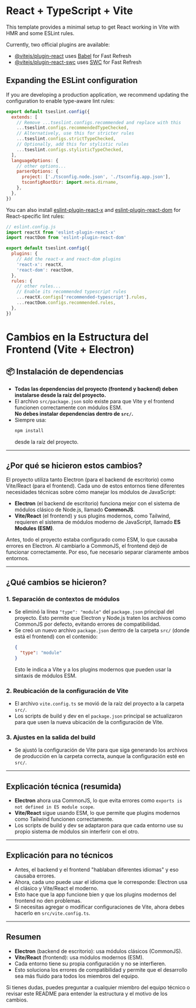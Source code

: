 # React + TypeScript + Vite

This template provides a minimal setup to get React working in Vite with HMR and some ESLint rules.

Currently, two official plugins are available:

- [@vitejs/plugin-react](https://github.com/vitejs/vite-plugin-react/blob/main/packages/plugin-react) uses [Babel](https://babeljs.io/) for Fast Refresh
- [@vitejs/plugin-react-swc](https://github.com/vitejs/vite-plugin-react/blob/main/packages/plugin-react-swc) uses [SWC](https://swc.rs/) for Fast Refresh

## Expanding the ESLint configuration

If you are developing a production application, we recommend updating the configuration to enable type-aware lint rules:

```js
export default tseslint.config({
  extends: [
    // Remove ...tseslint.configs.recommended and replace with this
    ...tseslint.configs.recommendedTypeChecked,
    // Alternatively, use this for stricter rules
    ...tseslint.configs.strictTypeChecked,
    // Optionally, add this for stylistic rules
    ...tseslint.configs.stylisticTypeChecked,
  ],
  languageOptions: {
    // other options...
    parserOptions: {
      project: ['./tsconfig.node.json', './tsconfig.app.json'],
      tsconfigRootDir: import.meta.dirname,
    },
  },
})
```

You can also install [eslint-plugin-react-x](https://github.com/Rel1cx/eslint-react/tree/main/packages/plugins/eslint-plugin-react-x) and [eslint-plugin-react-dom](https://github.com/Rel1cx/eslint-react/tree/main/packages/plugins/eslint-plugin-react-dom) for React-specific lint rules:

```js
// eslint.config.js
import reactX from 'eslint-plugin-react-x'
import reactDom from 'eslint-plugin-react-dom'

export default tseslint.config({
  plugins: {
    // Add the react-x and react-dom plugins
    'react-x': reactX,
    'react-dom': reactDom,
  },
  rules: {
    // other rules...
    // Enable its recommended typescript rules
    ...reactX.configs['recommended-typescript'].rules,
    ...reactDom.configs.recommended.rules,
  },
})
```

# Cambios en la Estructura del Frontend (Vite + Electron)

## 📦 Instalación de dependencias

- **Todas las dependencias del proyecto (frontend y backend) deben instalarse desde la raíz del proyecto.**
- El archivo `src/package.json` solo existe para que Vite y el frontend funcionen correctamente con módulos ESM.  
  **No debes instalar dependencias dentro de `src/`.**
- Siempre usa:
  ```bash
  npm install
  ```
  desde la raíz del proyecto.

---

## ¿Por qué se hicieron estos cambios?

El proyecto utiliza tanto Electron (para el backend de escritorio) como Vite/React (para el frontend). Cada uno de estos entornos tiene diferentes necesidades técnicas sobre cómo manejar los módulos de JavaScript:

- **Electron** (el backend de escritorio) funciona mejor con el sistema de módulos clásico de Node.js, llamado **CommonJS**.
- **Vite/React** (el frontend) y sus plugins modernos, como Tailwind, requieren el sistema de módulos moderno de JavaScript, llamado **ES Modules (ESM)**.

Antes, todo el proyecto estaba configurado como ESM, lo que causaba errores en Electron. Al cambiarlo a CommonJS, el frontend dejó de funcionar correctamente. Por eso, fue necesario separar claramente ambos entornos.

---

## ¿Qué cambios se hicieron?

### 1. Separación de contextos de módulos
- Se eliminó la línea `"type": "module"` del `package.json` principal del proyecto. Esto permite que Electron y Node.js traten los archivos como CommonJS por defecto, evitando errores de compatibilidad.
- Se creó un nuevo archivo `package.json` dentro de la carpeta `src/` (donde está el frontend) con el contenido:
  ```json
  {
    "type": "module"
  }
  ```
  Esto le indica a Vite y a los plugins modernos que pueden usar la sintaxis de módulos ESM.

### 2. Reubicación de la configuración de Vite
- El archivo `vite.config.ts` se movió de la raíz del proyecto a la carpeta `src/`.
- Los scripts de build y dev en el `package.json` principal se actualizaron para que usen la nueva ubicación de la configuración de Vite.

### 3. Ajustes en la salida del build
- Se ajustó la configuración de Vite para que siga generando los archivos de producción en la carpeta correcta, aunque la configuración esté en `src/`.

---

## Explicación técnica (resumida)
- **Electron** ahora usa CommonJS, lo que evita errores como `exports is not defined in ES module scope`.
- **Vite/React** sigue usando ESM, lo que permite que plugins modernos como Tailwind funcionen correctamente.
- Los scripts de build y dev se adaptaron para que cada entorno use su propio sistema de módulos sin interferir con el otro.

---

## Explicación para no técnicos
- Antes, el backend y el frontend "hablaban diferentes idiomas" y eso causaba errores.
- Ahora, cada uno puede usar el idioma que le corresponde: Electron usa el clásico y Vite/React el moderno.
- Esto hace que la app funcione bien y que los plugins modernos del frontend no den problemas.
- Si necesitas agregar o modificar configuraciones de Vite, ahora debes hacerlo en `src/vite.config.ts`.

---

## Resumen
- **Electron** (backend de escritorio): usa módulos clásicos (CommonJS).
- **Vite/React** (frontend): usa módulos modernos (ESM).
- Cada entorno tiene su propia configuración y no se interfieren.
- Esto soluciona los errores de compatibilidad y permite que el desarrollo sea más fluido para todos los miembros del equipo.

Si tienes dudas, puedes preguntar a cualquier miembro del equipo técnico o revisar este README para entender la estructura y el motivo de los cambios.


